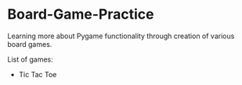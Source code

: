 # Board-Game-Practice
Learning more about Pygame functionality through creation of various board games.

List of games:
  * Tic Tac Toe
